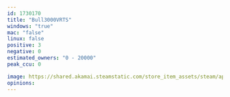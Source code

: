 ```yaml
---
id: 1730170
title: "Bull3000VRTS"
windows: "true"
mac: "false"
linux: false
positive: 3
negative: 0
estimated_owners: "0 - 20000"
peak_ccu: 0

image: https://shared.akamai.steamstatic.com/store_item_assets/steam/apps/1730170/header.jpg?t=1700058454
opinions:
---
```

